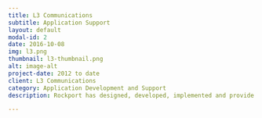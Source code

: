 ```yaml
---
title: L3 Communications
subtitle: Application Support
layout: default
modal-id: 2
date: 2016-10-08
img: l3.png
thumbnail: l3-thumbnail.png
alt: image-alt
project-date: 2012 to date
client: L3 Communications
category: Application Development and Support
description: Rockport has designed, developed, implemented and provide support for a project costing and revenue allocation model for L3 aircraft simulators.

---
```


